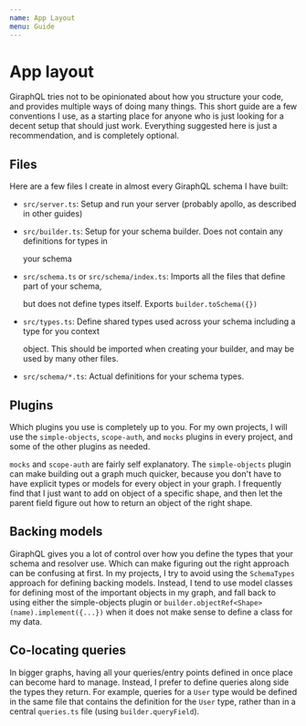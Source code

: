 ```yaml
---
name: App Layout
menu: Guide
---
```


# App layout

GiraphQL tries not to be opinionated about how you structure your code, and provides multiple ways of doing many things. This short guide are a few conventions I use, as a starting place for anyone who is just looking for a decent setup that should just work. Everything suggested here is just a recommendation, and is completely optional.

## Files

Here are a few files I create in almost every GiraphQL schema I have built:

* `src/server.ts`: Setup and run your server \(probably apollo, as described in other guides\)
* `src/builder.ts`: Setup for your schema builder. Does not contain any definitions for types in

  your schema

* `src/schema.ts` or `src/schema/index.ts`: Imports all the files that define part of your schema,

  but does not define types itself. Exports `builder.toSchema({})`

* `src/types.ts`: Define shared types used across your schema including a type for you context

  object. This should be imported when creating your builder, and may be used by many other files.

* `src/schema/*.ts`: Actual definitions for your schema types.

## Plugins

Which plugins you use is completely up to you. For my own projects, I will use the `simple-objects`, `scope-auth`, and `mocks` plugins in every project, and some of the other plugins as needed.

`mocks` and `scope-auth` are fairly self explanatory. The `simple-objects` plugin can make building out a graph much quicker, because you don't have to have explicit types or models for every object in your graph. I frequently find that I just want to add on object of a specific shape, and then let the parent field figure out how to return an object of the right shape.

## Backing models

GiraphQL gives you a lot of control over how you define the types that your schema and resolver use. Which can make figuring out the right approach can be confusing at first. In my projects, I try to avoid using the `SchemaTypes` approach for defining backing models. Instead, I tend to use model classes for defining most of the important objects in my graph, and fall back to using either the simple-objects plugin or `builder.objectRef<Shape>(name).implement({...})` when it does not make sense to define a class for my data.

## Co-locating queries

In bigger graphs, having all your queries/entry points defined in once place can become hard to manage. Instead, I prefer to define queries along side the types they return. For example, queries for a `User` type would be defined in the same file that contains the definition for the `User` type, rather than in a central `queries.ts` file \(using `builder.queryField`\).

